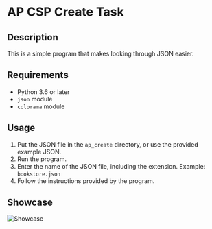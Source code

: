 # AP CSP Create Task

## Description

This is a simple program that makes looking through JSON easier.

## Requirements

- Python 3.6 or later
- `json` module
- `colorama` module

## Usage

1. Put the JSON file in the `ap_create` directory, or use the provided example JSON.
2. Run the program.
3. Enter the name of the JSON file, including the extension. Example: `bookstore.json`
4. Follow the instructions provided by the program.

## Showcase

![Showcase](https://github.com/Marcus5408/ap-create/blob/main/demo.gif)
